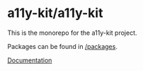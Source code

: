 # a11y-kit/a11y-kit

This is the monorepo for the a11y-kit project.

Packages can be found in [/packages](./packages).

[Documentation](https://a11y-kit.com)
